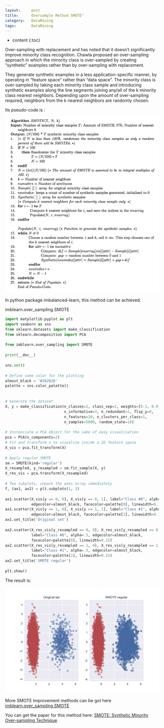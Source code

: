 ```yaml
---
layout:     post
title:      Oversample Method SMOTE"
category:   DataMining 
tags:		DataMining
---
```

* content
{:toc}

Over-sampling with replacement and has noted that it doesn’t significantly improve minority class recognition. Chawla proposed an over-sampling approach in which the minority class is over-sampled by creating “synthetic” examples rather than by over-sampling with replacement. 
 
They generate synthetic examples in a less application-specific manner, by
operating in “feature space” rather than “data space”. The minority class is over-sampled by taking each minority class sample and introducing synthetic examples along the line segments joining any/all of the k minority class nearest neighbors. Depending upon the amount of over-sampling required, neighbors from the k nearest neighbors are randomly chosen. 

Its pseudo-code is :

![](/images/ML/SMOTE-Algo.png)

In python package imbalanced-learn, this method can be achieved.

imblearn.over_sampling.SMOTE

```python
import matplotlib.pyplot as plt
import seaborn as sns
from sklearn.datasets import make_classification
from sklearn.decomposition import PCA

from imblearn.over_sampling import SMOTE

print(__doc__)

sns.set()

# Define some color for the plotting
almost_black = '#262626'
palette = sns.color_palette()


# Generate the dataset
X, y = make_classification(n_classes=2, class_sep=2, weights=[0.1, 0.9],
                           n_informative=3, n_redundant=1, flip_y=0,
                           n_features=20, n_clusters_per_class=1,
                           n_samples=5000, random_state=10)

# Instanciate a PCA object for the sake of easy visualisation
pca = PCA(n_components=2)
# Fit and transform x to visualise inside a 2D feature space
X_vis = pca.fit_transform(X)

# Apply regular SMOTE
sm = SMOTE(kind='regular')
X_resampled, y_resampled = sm.fit_sample(X, y)
X_res_vis = pca.transform(X_resampled)

# Two subplots, unpack the axes array immediately
f, (ax1, ax2) = plt.subplots(1, 2)

ax1.scatter(X_vis[y == 0, 0], X_vis[y == 0, 1], label="Class #0", alpha=0.5,
            edgecolor=almost_black, facecolor=palette[0], linewidth=0.15)
ax1.scatter(X_vis[y == 1, 0], X_vis[y == 1, 1], label="Class #1", alpha=0.5,
            edgecolor=almost_black, facecolor=palette[2], linewidth=0.15)
ax1.set_title('Original set')

ax2.scatter(X_res_vis[y_resampled == 0, 0], X_res_vis[y_resampled == 0, 1],
            label="Class #0", alpha=.5, edgecolor=almost_black,
            facecolor=palette[0], linewidth=0.15)
ax2.scatter(X_res_vis[y_resampled == 1, 0], X_res_vis[y_resampled == 1, 1],
            label="Class #1", alpha=.5, edgecolor=almost_black,
            facecolor=palette[2], linewidth=0.15)
ax2.set_title('SMOTE regular')

plt.show()

```

The result is:

![](/images/ML/smote_result.png)

More SMOTE Improvement methods can be got here [imblearn.over_sampling.SMOTE](http://contrib.scikit-learn.org/imbalanced-learn/generated/imblearn.over_sampling.SMOTE.html)

You can get the paper for this method here: [SMOTE: Synthetic Minority Over-sampling Technique](https://www.jair.org/media/953/live-953-2037-jair.pdf)

